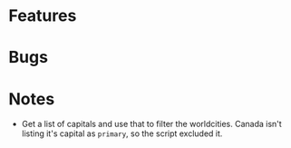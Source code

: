 # Features

# Bugs

# Notes

* Get a list of capitals and use that to filter the worldcities. Canada isn't listing it's capital as `primary`, so the script excluded it.